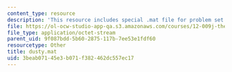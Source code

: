 ```yaml
---
content_type: resource
description: 'This resource includes special .mat file for problem set 7. '
file: https://ol-ocw-studio-app-qa.s3.amazonaws.com/courses/12-009j-theoretical-environmental-analysis-spring-2015/3beab07145e3b071f382462dc557ec17_dusty.mat
file_type: application/octet-stream
parent_uid: 9f087bdd-5b60-2875-117b-7ee53e1fdf60
resourcetype: Other
title: dusty.mat
uid: 3beab071-45e3-b071-f382-462dc557ec17
---
```

